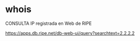 # whois

CONSULTA IP registrada en Web de RIPE 

https://apps.db.ripe.net/db-web-ui/query?searchtext=2.2.2.2
